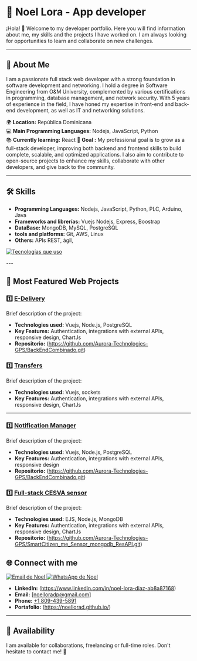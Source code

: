 # 🌟 Noel Lora - App developer

¡Hola! 👋 Welcome to my developer portfolio. Here you will find information about me, my skills and the projects I have worked on. I am always looking for opportunities to learn and collaborate on new challenges.

---

## 🚀 About Me
I am a passionate full stack web developer with a strong foundation in software development and networking. I hold a degree in Software 
Engineering from O&M University, complemented by various certifications in programming, database management, and network security. With 5 
years of experience in the field, I have honed my expertise in front-end and back-end development, as well as IT and networking solutions. 

🌍 **Location:** República Dominicana  
💻 **Main Programming Languages:** Nodejs, JavaScript, Python  
📚 **Currently learning:**  React 
🎯 **Goal :** My professional goal is to grow as a full-stack developer, improving both backend and frontend skills to build complete, scalable, and optimized applications. I also aim to contribute to open-source projects to enhance my skills, collaborate with other developers, and give back to the community.

---

## 🛠️ Skills
- **Programming Languages:** Nodejs, JavaScript, Python, PLC, Arduino, Java
- **Frameworks and librerías:** Vuejs Nodejs, Express, Boostrap
- **DataBase:** MongoDB, MySQL, PostgreSQL
- **tools and platforms:** Git, AWS, Linux
- **Others:** APIs REST, ágil,

<p align="left">
  <a href="https://skillicons.dev">
    <img src="https://skillicons.dev/icons?i=androidstudio,c,cs,cpp,java,php,dart,flutter,py,dotnet,css,html,js,nodejs,mysql,sqlite,firebase,gtk,git,github,docker,materialui,postman,eclipse,vscode,bash,linux,ai,ps&perline=12" alt="Tecnologías que uso" />
  </a>
</p>
---

## 📂 Most Featured Web Projects

### 1️⃣ [E-Delivery](https://github.com/Aurora-Technologies-GPS/edelivery.git)
Brief description of the project:  
- **Technologies used:** Vuejs, Node.js, PostgreSQL
- **Key Features:** Authentication, integrations with external APIs, responsive design, ChartJs
- **Repositorio:** (https://github.com/Aurora-Technologies-GPS/BackEndCombinado.git)

### 1️⃣ [Transfers](https://github.com/Aurora-Technologies-GPS/transfers.git)
Brief description of the project:  
- **Technologies used:** Vuejs, sockets
- **Key Features:** Authentication, integrations with external APIs, responsive design, ChartJs
---

### 1️⃣ [Notification Manager](https://github.com/Aurora-Technologies-GPS/notificationManager.git)
Brief description of the project:  
- **Technologies used:** Vuejs, Node.js, PostgreSQL
- **Key Features:** Authentication, integrations with external APIs, responsive design
- **Repositorio:** (https://github.com/Aurora-Technologies-GPS/BackEndCombinado.git)

### 1️⃣ [Full-stack CESVA sensor](https://github.com/Aurora-Technologies-GPS/full-stack-Sensors_CESVA-SmartCitizen.git)
Brief description of the project:  
- **Technologies used:** EJS, Node.js, MongoDB
- **Key Features:** Authentication, integrations with external APIs, responsive design, ChartJs
- **Repositorio:** (https://github.com/Aurora-Technologies-GPS/SmartCitizen_me_Sensor_mongodb_ResAPI.git)


## 🌐 Connect with me

<p align="left">

  <a href="mailto:noelloradp@gmail.com" target="_blank">
    <img src="https://img.shields.io/badge/Gmail-D14836?style=for-the-badge&logo=gmail&logoColor=white" alt="Email de Noel" />
  </a>
  <a href="https://wa.me/+18094395891" target="_blank">
  <img src="https://img.shields.io/badge/WhatsApp-25D366?style=for-the-badge&logo=whatsapp&logoColor=white" alt="WhatsApp de Noel" />
</a>
</p>

- **LinkedIn:** (https://www.linkedin.com/in/noel-lora-diaz-ab8a87168)
- **Email:** [noelloradp@gmail.com]
- **Phone:** [ +1 809-439-5891 ]( tel:+18094395891 )
- **Portafolio:** (https://noellorad.github.io/)

---

## 📅 Availability
I am available for collaborations, freelancing or full-time roles. Don't hesitate to contact me! 🚀
